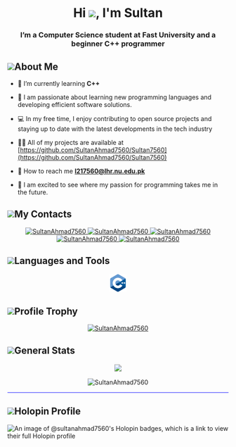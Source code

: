 <h1 align="center">Hi <img src="https://media.giphy.com/media/hvRJCLFzcasrR4ia7z/giphy.gif" width="25px">, I'm Sultan</h1>
<h3 align="center">I’m a Computer Science student at Fast University and a beginner C++ programmer</h3>

<!-----Contribution figures------>

## <img src="https://media2.giphy.com/media/SyIidSBQvyuDhEBj5T/giphy.gif?cid=ecf05e47a6kptpzfzvz0s8r4b791xm2998wq31sb5dstcqqg&rid=giphy.gif&ct=s" width="30px">About Me

- 🌱 I’m currently learning **C++**

- 📖 I am passionate about learning new programming languages and developing efficient software solutions.

- 💻 In my free time, I enjoy contributing to open source projects and staying up to date with the latest developments in the tech industry

- 👨‍💻 All of my projects are available at [https://github.com/SultanAhmad7560/Sultan7560](https://github.com/SultanAhmad7560/Sultan7560)

- 📧 How to reach me **l217560@lhr.nu.edu.pk**

- 🙂 I am excited to see where my passion for programming takes me in the future.

<!-----Social Accounts------>

## <img src="https://media0.giphy.com/media/sUvXqhA9nukbIM0MyO/giphy.gif?cid=ecf05e47t0gpbulzcqpt4i6bigr3fi5e815jffcrnep2gcgp&rid=giphy.gif&ct=s" width="30px">My Contacts

<p align="center">
<a href="">
<img border="0" alt="SultanAhmad7560" src="https://img.icons8.com/external-itim2101-lineal-color-itim2101/40/000000/external-resume-business-recruitment-itim2101-lineal-color-itim2101.png"/>
</a>

<a href="https://www.linkedin.com/in/sultan-ahmad-2b753b260/">
<img border="0" alt="SultanAhmad7560" src="https://img.icons8.com/doodle/40/000000/linkedin--v2.png"/>
</a>

<a href="https://twitter.com/Sultan7560">
<img border="0" alt="SultanAhmad7560" src="https://img.icons8.com/nolan/40/twitter.png"/>
</a>

<a href="https://www.instagram.com/sultan.ahmad.asif/">
<img border="0" alt="SultanAhmad7560" src="https://img.icons8.com/doodle/38/000000/instagram--v1.png"/>
</a>

<a href="l217560@lhr.nu.edu.pk.com">
<img border="0" alt="SultanAhmad7560" src="https://img.icons8.com/doodle/38/000000/gmail-new.png"/>
</a>
</p>


<!-----Language and tools--------->

## <img src="https://media4.giphy.com/media/bCBZaPWhl515tcyVjo/giphy.gif?cid=ecf05e47sfjqanrpfn78ya3qtbmhq3v5k288leo8dhw0uh45&rid=giphy.gif&ct=s" width="30px">Languages and Tools

<p align="center"> <a href="https://www.w3schools.com/cpp/" target="_blank" rel="noreferrer"> <img src="https://raw.githubusercontent.com/devicons/devicon/master/icons/cplusplus/cplusplus-original.svg" alt="cplusplus" width="40" height="40"/> </a> </p>

<!-----Profile Trophy------>

## <img src="https://media2.giphy.com/media/lbIR4IxZjV4OK2nGQz/giphy.gif?cid=ecf05e47n5m04v44xw5pr057m2eborzpui55441r5jx5qtkv&rid=giphy.gif&ct=s" width="30px">Profile Trophy
<p align="center"> <a href="https://github.com/ryo-ma/github-profile-trophy"><img src="https://github-profile-trophy.vercel.app/?username=SultanAhmad7560&theme=onedark" alt="SultanAhmad7560" /></a> </p>

<!-----Contribution figures------>

## <img src="https://media.giphy.com/media/iY8CRBdQXODJSCERIr/giphy.gif" width="30px">General Stats

<p align="center"> <img align="center" src = "https://github-readme-stats.vercel.app/api?username=SultanAhmad7560&theme=dark"></p>

<p align="center"> <img align="center" src="https://github-readme-streak-stats.herokuapp.com/?user=SultanAhmad7560&theme=dark" alt="SultanAhmad7560" /></p>

<hr style="height:2px;border-width:1;border-radius: 5px;color:#8080ff;background-color:#8080ff">

<!------------ Holopin Profile Display -------------->

## <img src="https://media1.giphy.com/media/s36rzNGYxjgGtIU6Jg/giphy.gif?cid=ecf05e477hfem91sky29o8x9kqx27c3ctcq1hvxmkxl5ss40&rid=giphy.gif&ct=s" width="30px">Holopin Profile

![An image of @sultanahmad7560's Holopin badges, which is a link to view their full Holopin profile](https://holopin.me/sultanahmad7560)
